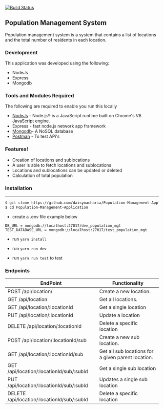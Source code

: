 [![Build Status](https://travis-ci.org/daisymacharia/Population-Management-Application.svg?branch=master)](https://travis-ci.org/daisymacharia/Population-Management-Application)
## Population Management System

Population management system is a system that contains a list of locations and the total number of residents in each location.

### Development

This application was developed using the following:

- NodeJs
- Express
- Mongodb

### Tools and Modules Required

The following are required to enable you run this locally

- [NodeJs](https://nodejs.org/en) - Node.js® is a JavaScript runtime built on Chrome's V8 JavaScript engine.
- Express - fast node.js network app framework
- [Mongodb](https://docs.mongodb.com/)- A NoSQL database
- [Postman](https://www.getpostman.com/) - To test APi's

### Features!

- Creation of locations and sublocations
- A user is able to fetch locations and sublocations
- Locations and sublocations can be updated or deleted
- Calculation of total population

### Installation

---

```sh
$ git clone https://github.com/daisymacharia/Population-Management-Application.git
$ cd Population-Management-Application
```

- create a .env file example below

```
DB_URL = mongodb://localhost:27017/dev_population_mgt
TEST_DATABASE_URL = mongodb://localhost:27017/test_population_mgt
```

- run `yarn install`

- run `yarn run dev`

- run `yarn run test` to test

### Endpoints

| EndPoint                                    | Functionality                                      |
| ------------------------------------------- | -------------------------------------------------- |
| POST /api/location/                         | Create a new location.                             |
| GET /api/location                           | Get all locations.                                 |
| GET /api/location/:locationId               | Get a single location                              |
| PUT /api/location/:locationId               | Update a location                                  |
| DELETE /api/location/:locationId            | Delete a specific location                         |
| POST /api/location/:locationId/sub          | Create a new sub location.                         |
| GET /api/location/:locationId/sub           | Get all sub locations for a given parent location. |
| GET /api/location/:locationId/sub/:subId    | Get a single sub location                          |
| PUT /api/location/:locationId/sub/:subId    | Updates a single sub location                      |
| DELETE /api/location/:locationId/sub/:subId | Delete a specific location                         |
